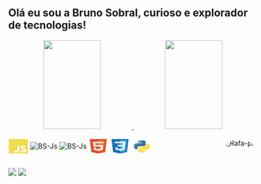 

## Olá eu sou a Bruno Sobral, curioso e explorador de tecnologias!
<div align="center">
  <a href="https://github.com/brunosobral" >
    <img  width="48%" height="180em" src="https://github-readme-stats.vercel.app/api?username=brunosobral&show_icons=true&theme=prussian&include_all_commits=true&count_private=true"/>
    <img  width="48%" height="180em" src="https://github-readme-stats.vercel.app/api/top-langs/?username=brunosobral&layout=compact&langs_count=7&theme=prussian"/>
  </a>
</div>
<div style="display: inline_block"><br>
  <img align="center" alt="BS-Js" height="30" width="40" src="https://raw.githubusercontent.com/devicons/devicon/master/icons/javascript/javascript-plain.svg">
  <img align="center" alt="BS-Js" height="30" width="40" src="https://cdn.jsdelivr.net/gh/devicons/devicon/icons/bootstrap/bootstrap-plain.svg" />
  <img align="center" alt="BS-Js" height="30" width="40" src="https://cdn.jsdelivr.net/gh/devicons/devicon/icons/oracle/oracle-original.svg" />
  <img align="center" alt="Rafa-HTML" height="30" width="40" src="https://raw.githubusercontent.com/devicons/devicon/master/icons/html5/html5-original.svg">
  <img align="center" alt="Rafa-CSS" height="30" width="40" src="https://raw.githubusercontent.com/devicons/devicon/master/icons/css3/css3-original.svg">
  <img align="center" alt="Rafa-Python" height="30" width="40" src="https://raw.githubusercontent.com/devicons/devicon/master/icons/python/python-original.svg">
  <img align="right" alt="Rafa-pic" height="150" style="border-radius:50px;" src="https://thumbs2.imgbox.com/56/4c/I0uqFoQD_t.png?width=676&height=676">
</div>
  
##
  
<div>
  <a href = "mailto:brsobral@gmail.com"><img src="https://img.shields.io/badge/-Gmail-%23333?style=for-the-badge&logo=gmail&logoColor=white" target="_blank"></a>
  <a href="https://www.linkedin.com/in/bruno-sobral-1b930721" target="_blank"><img src="https://img.shields.io/badge/-LinkedIn-%230077B5?style=for-the-badge&logo=linkedin&logoColor=white" target="_blank"></a> 
</div>
